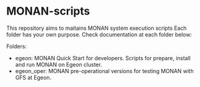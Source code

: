 # MONAN-scripts

This repository aims to maitains MONAN system execution scripts
Each folder has your own purpose. Check documentation at each folder below:

Folders:

- egeon: MONAN Quick Start for developers. Scripts for prepare, install and run MONAN on Egeon cluster.
- egeon_oper: MONAN pre-operational versions for testing MONAN with GFS at Egeon.

